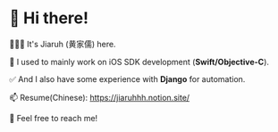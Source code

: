 # 👋 Hi there! 

🧑🏻‍💻 It's Jiaruh (黄家儒) here.

🔭 I used to mainly work on iOS SDK development (**Swift/Objective-C**).

✅ And I also have some experience with **Django** for automation.

📫 Resume(Chinese): https://jiaruhhh.notion.site/

📱 Feel free to reach me!

<!--
**jiaruh/jiaruh** is a ✨ _special_ ✨ repository because its `README.md` (this file) appears on your GitHub profile.

Here are some ideas to get you started:

- 🔭 I’m currently working on ...
- 🌱 I’m currently learning ...
- 👯 I’m looking to collaborate on ...
- 🤔 I’m looking for help with ...
- 💬 Ask me about ...
- 📫 How to reach me: ...
- 😄 Pronouns: ...
- ⚡ Fun fact: ...
-->
